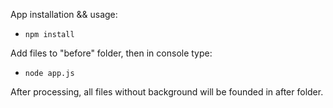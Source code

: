 App installation && usage:
- `npm install`

Add files to "before" folder, then in console type: 
- `node app.js`

After processing, all files without background will be founded in after folder.
